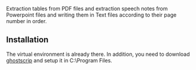 Extraction tables from PDF files and extraction speech notes from Powerpoint files and writing them in Text files according to their page number in order.

## Installation

The virtual environment is already there. In addition, you need to download [ghostscrip](https://camelot-py.readthedocs.io/en/master/user/install-deps.html) and setup it in C:\Program Files\.
